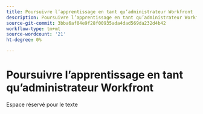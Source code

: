 ```yaml
---
title: Poursuivre l’apprentissage en tant qu’administrateur Workfront
description: Poursuivre l’apprentissage en tant qu’administrateur Workfront
source-git-commit: 3bba6af04e9f28f00935ada4dad569da232d4b42
workflow-type: tm+mt
source-wordcount: '21'
ht-degree: 0%

---
```


# Poursuivre l’apprentissage en tant qu’administrateur Workfront

Espace réservé pour le texte